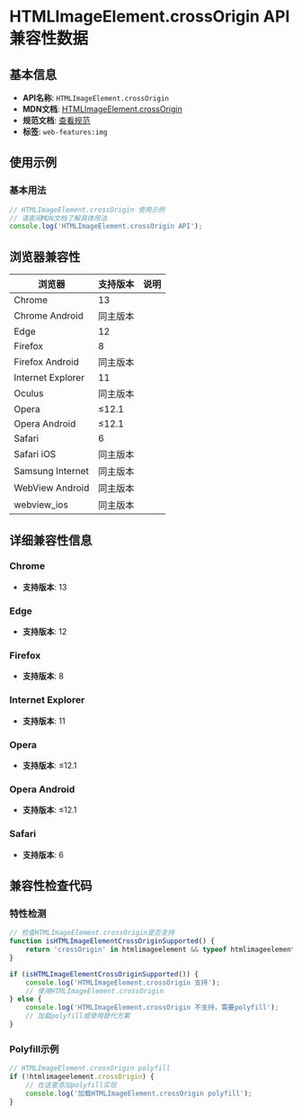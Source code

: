 # HTMLImageElement.crossOrigin API 兼容性数据

## 基本信息

- **API名称**: `HTMLImageElement.crossOrigin`
- **MDN文档**: [HTMLImageElement.crossOrigin](https://developer.mozilla.org/docs/Web/API/HTMLImageElement/crossOrigin)
- **规范文档**: [查看规范](https://html.spec.whatwg.org/multipage/embedded-content.html#dom-img-crossorigin)
- **标签**: `web-features:img`

## 使用示例

### 基本用法

```javascript
// HTMLImageElement.crossOrigin 使用示例
// 请查阅MDN文档了解具体用法
console.log('HTMLImageElement.crossOrigin API');
```

## 浏览器兼容性

| 浏览器 | 支持版本 | 说明 |
|--------|----------|------|
| Chrome | 13 |  |
| Chrome Android | 同主版本 |  |
| Edge | 12 |  |
| Firefox | 8 |  |
| Firefox Android | 同主版本 |  |
| Internet Explorer | 11 |  |
| Oculus | 同主版本 |  |
| Opera | ≤12.1 |  |
| Opera Android | ≤12.1 |  |
| Safari | 6 |  |
| Safari iOS | 同主版本 |  |
| Samsung Internet | 同主版本 |  |
| WebView Android | 同主版本 |  |
| webview_ios | 同主版本 |  |

## 详细兼容性信息

### Chrome

- **支持版本**: 13

### Edge

- **支持版本**: 12

### Firefox

- **支持版本**: 8

### Internet Explorer

- **支持版本**: 11

### Opera

- **支持版本**: ≤12.1

### Opera Android

- **支持版本**: ≤12.1

### Safari

- **支持版本**: 6

## 兼容性检查代码

### 特性检测

```javascript
// 检查HTMLImageElement.crossOrigin是否支持
function isHTMLImageElementCrossOriginSupported() {
    return 'crossOrigin' in htmlimageelement && typeof htmlimageelement.crossOrigin === 'function';
}

if (isHTMLImageElementCrossOriginSupported()) {
    console.log('HTMLImageElement.crossOrigin 支持');
    // 使用HTMLImageElement.crossOrigin
} else {
    console.log('HTMLImageElement.crossOrigin 不支持，需要polyfill');
    // 加载polyfill或使用替代方案
}
```

### Polyfill示例

```javascript
// HTMLImageElement.crossOrigin polyfill
if (!htmlimageelement.crossOrigin) {
    // 在这里添加polyfill实现
    console.log('加载HTMLImageElement.crossOrigin polyfill');
}
```

